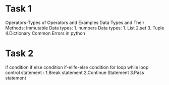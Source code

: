  
# Task 1 
Operators-Types of Operators and Examples
Data Types and Their Methods: Immutable 
Data types: 1. numbers
Data types: 1. List 2.set 3. Tuple 4.Dictionary 
Common Errors in python

 # Task 2
 if condition
 if else condition
 if-elife-else condition
 for loop
 while loop
 control statement : 1.Break statement 2.Continue Statement 3.Pass statement
